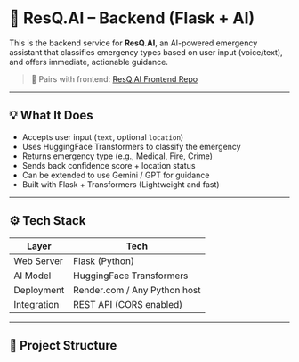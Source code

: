 # 🧠 ResQ.AI – Backend (Flask + AI)

This is the backend service for **ResQ.AI**, an AI-powered emergency assistant that classifies emergency types based on user input (voice/text), and offers immediate, actionable guidance.

> 🔗 Pairs with frontend: [ResQ.AI Frontend Repo](https://github.com/Sajal-Srivastava/resqai-frontend)

---

## 💡 What It Does

- Accepts user input (`text`, optional `location`)
- Uses HuggingFace Transformers to classify the emergency
- Returns emergency type (e.g., Medical, Fire, Crime)
- Sends back confidence score + location status
- Can be extended to use Gemini / GPT for guidance
- Built with Flask + Transformers (Lightweight and fast)

---

## ⚙️ Tech Stack

| Layer        | Tech                        |
|--------------|-----------------------------|
| Web Server   | Flask (Python)              |
| AI Model     | HuggingFace Transformers    |
| Deployment   | Render.com / Any Python host|
| Integration  | REST API (CORS enabled)     |

---

## 📁 Project Structure

